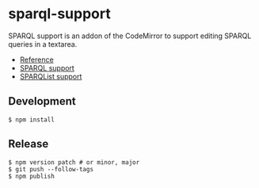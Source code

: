 # sparql-support
SPARQL support is an addon of the CodeMirror to support editing SPARQL queries in a textarea.

* [Reference](https://sparql-support.dbcls.jp/sparql-support.html)
* [SPARQL support](https://sparql-support.dbcls.jp/)
* [SPARQList support](https://sparql-support.dbcls.jp/sparqlist-support.html)

## Development

```
$ npm install
```

## Release

```
$ npm version patch # or minor, major
$ git push --follow-tags
$ npm publish
```

